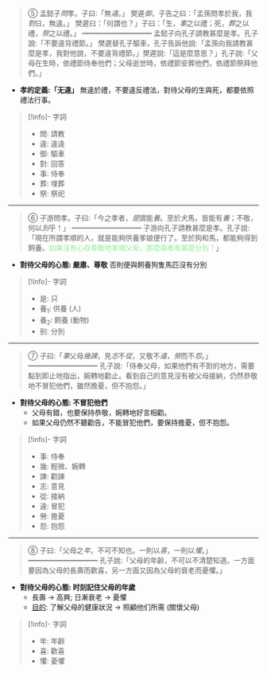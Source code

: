 > ⑤   孟懿子*問*孝。子曰:「無*違*。」
> 樊遲*御*，子告之曰：「孟孫問孝於我，我*對*曰，無違。」 樊遲曰：「何謂也？」子曰：「生，*事*之以禮；死，*葬*之以禮，*祭*之以禮。」
> ━━━━━━━━━━
> 孟懿子向孔子請教甚麼是孝。孔子說:「不要違背禮節。」
> 樊遲替孔子驅車，孔子告訴他說:「孟孫向我請教甚麼是孝，我對他說，不要違背禮節。」樊遲說:「這是麼意思？」孔子說:「父母在生時，依禮節侍奉他們；父母逝世時，依禮節安葬他們，依禮節祭拜他們。」

- **孝的定義:「无違」**
  無違於禮，不要違反禮法，對待父母的生與死，都要依照禮法行事。

> [!info]- 字詞
> - 問: 請教
> - 違: 違違
> - 御: 驅車
> - 對: 回答
> - 事: 侍奉
> - 葬: 埋葬
> - 祭: 祭祀

---

> ⑥   子游問孝。子曰:「今之孝者，*是*謂能*養*。至於犬馬，皆能有*養*；不敬，何以*別*乎！」
> ━━━━━━━━━━
> 子游向孔子請教甚麼是孝。孔子說:「現在所謂孝順的人，就是能夠供養爹娘便行了。至於狗和馬，都能夠得到飼養。<span style="color:lightgreen">如果沒有心存尊敬地孝順父母，那麼兩者有甚麼分別？</span>」

- **對待父母的心態: 嚴肅、尊敬**
  否則便與飼養狗隻馬匹沒有分別

> [!info]- 字詞
> - 是: 只
> - 養<sub>1</sub>: 供養 (人)
> - 養<sub>2</sub>: 飼養 (動物)
> - 别: 分別

---

> ⑦   子曰:「*事*父母*幾諫*，見*志*不*從*，又敬不*違*，*勞*而不*怨*。」
> ━━━━━━━━━━
> 孔子說:「侍奉父母，如果他們有不對的地方，需要點到即止地指出，婉轉地勸止。看到自己的意見沒有被父母接納，仍然恭敬地不冒犯他們，雖然擔憂，但不抱怨。」

- **對待父母的心態: 不冒犯他們**
	- 父母有錯，也要保持恭敬，婉轉地好言相勸。
	- 如果父母仍然不聽勸告，不能冒犯他們，要保持擔憂，但不抱怨。

> [!info]- 字詞
> - 事: 侍奉
> - 幾: 輕微、婉轉
> - 諫: 勸諫
> - 志: 意見
> - 從: 接納
> - 違: 冒犯
> - 勞: 擔憂
> - 怨: 抱怨

---

> ⑧   子曰:「父母之*年*，不可不知也。一則以*喜*，一則以*懼*。」
> ━━━━━━━━━━
> 孔子說:「父母的年齡，不可以不清楚知道。一方面要因為父母的長壽而歡喜，另一方面又因為父母的衰老而憂懼。」

- **對待父母的心態: 时刻記住父母的年歲**
	- 長壽 → 高興; 日漸衰老 → 憂懼
	- <u>目的</u>: 了解父母的健康狀況 → 照顧他们所需 (關懷父母)

> [!info]- 字詞
> - 年: 年齡
> - 喜: 歡喜
> - 懼: 憂懼
